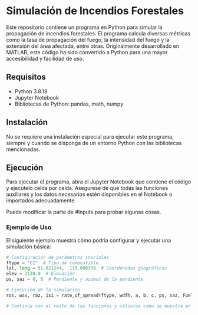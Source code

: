 
# Simulación de Incendios Forestales

Este repositorio contiene un programa en Python para simular la propagación de incendios forestales. El programa calcula diversas métricas como la tasa de propagación del fuego, la intensidad del fuego y la extensión del área afectada, entre otras. Originalmente desarrollado en MATLAB, este código ha sido convertido a Python para una mayor accesibilidad y facilidad de uso.

## Requisitos

- Python 3.8.18
- Jupyter Notebook
- Bibliotecas de Python: pandas, math, numpy

## Instalación

No se requiere una instalación especial para ejecutar este programa, siempre y cuando se disponga de un entorno Python con las bibliotecas mencionadas. 

## Ejecución

Para ejecutar el programa, abra el Jupyter Notebook que contiene el código y ejecutelo celda por celda. Asegurese de que todas las funciones auxiliares y los datos necesarios estén disponibles en el Notebook o importados adecuadamente.

Puede modificar la parte de #Inputs para probar algunas cosas.

### Ejemplo de Uso

El siguiente ejemplo muestra cómo podría configurar y ejecutar una simulación básica:

```python
# Configuración de parámetros iniciales
ftype = "C1"  # Tipo de combustible
lat, long = 51.621244, -115.608378  # Coordenadas geográficas
elev = 2138.0  # Elevación
ps, saz = 0, 0  # Pendiente y azimut de la pendiente

# Ejecución de la simulación
ros, wsv, raz, isi = rate_of_spread(ftype, wdfh, a, b, c, ps, saz, FuelConst2, bui0, q)

# Continúa con el resto de las funciones y cálculos como se muestra en el código
```


